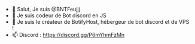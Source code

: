 - 👋 Salut, Je suis @BNTFeujjj
- 👀 Je suis codeur de Bot discord en JS
- 💞️ Je suis le créateur de BotifyHost, hébergeur de bot discord et de VPS !
- 📫 Discord : https://discord.gg/P6mYhmFzMn
